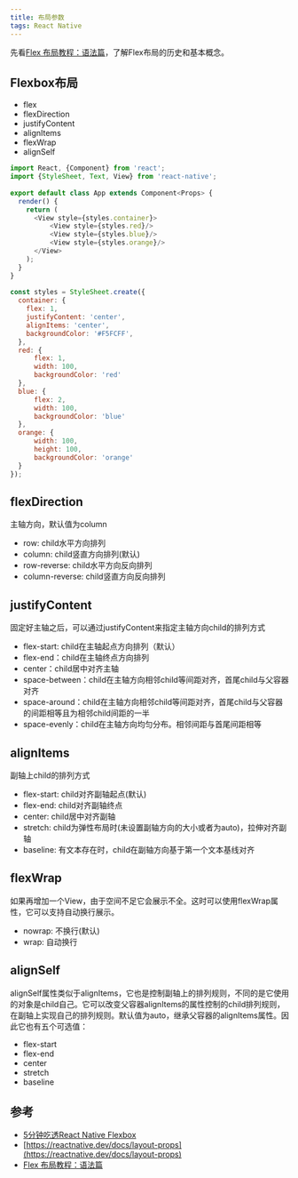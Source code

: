 ```yaml
---
title: 布局参数
tags: React Native 
---
```



先看[Flex 布局教程：语法篇](https://www.ruanyifeng.com/blog/2015/07/flex-grammar.html)，了解Flex布局的历史和基本概念。

## Flexbox布局

- flex
- flexDirection
- justifyContent
- alignItems
- flexWrap
- alignSelf




```JavaScript
import React, {Component} from 'react';
import {StyleSheet, Text, View} from 'react-native';
 
export default class App extends Component<Props> {
  render() {
    return (
      <View style={styles.container}>
          <View style={styles.red}/>
          <View style={styles.blue}/>
          <View style={styles.orange}/>
      </View>
    );
  }
}
   
const styles = StyleSheet.create({
  container: {
    flex: 1,
    justifyContent: 'center',
    alignItems: 'center',
    backgroundColor: '#F5FCFF',
  },
  red: {
      flex: 1,
      width: 100,
      backgroundColor: 'red'
  },
  blue: {
      flex: 2,
      width: 100,
      backgroundColor: 'blue'
  },
  orange: {
      width: 100,
      height: 100,
      backgroundColor: 'orange'
  }
});
```
 


## flexDirection

主轴方向，默认值为column

- row: child水平方向排列
- column: child竖直方向排列(默认)
- row-reverse: child水平方向反向排列
- column-reverse: child竖直方向反向排列


## justifyContent

固定好主轴之后，可以通过justifyContent来指定主轴方向child的排列方式

- flex-start: child在主轴起点方向排列（默认）
- flex-end：child在主轴终点方向排列
- center：child居中对齐主轴
- space-between：child在主轴方向相邻child等间距对齐，首尾child与父容器对齐
- space-around：child在主轴方向相邻child等间距对齐，首尾child与父容器的间距相等且为相邻child间距的一半
- space-evenly：child在主轴方向均匀分布。相邻间距与首尾间距相等


## alignItems

副轴上child的排列方式


- flex-start: child对齐副轴起点(默认)
- flex-end: child对齐副轴终点
- center: child居中对齐副轴
- stretch: child为弹性布局时(未设置副轴方向的大小或者为auto)，拉伸对齐副轴
- baseline: 有文本存在时，child在副轴方向基于第一个文本基线对齐


## flexWrap

如果再增加一个View，由于空间不足它会展示不全。这时可以使用flexWrap属性，它可以支持自动换行展示。

- nowrap: 不换行(默认)
- wrap: 自动换行


## alignSelf

alignSelf属性类似于alignItems，它也是控制副轴上的排列规则，不同的是它使用的对象是child自己。它可以改变父容器alignItems的属性控制的child排列规则，在副轴上实现自己的排列规则。默认值为auto，继承父容器的alignItems属性。因此它也有五个可选值：

- flex-start
- flex-end
- center
- stretch
- baseline



## 参考

 - [5分钟吃透React Native Flexbox](https://segmentfault.com/a/1190000016149881)
 - [https://reactnative.dev/docs/layout-props](https://reactnative.dev/docs/layout-props)
 - [Flex 布局教程：语法篇](https://www.ruanyifeng.com/blog/2015/07/flex-grammar.html)